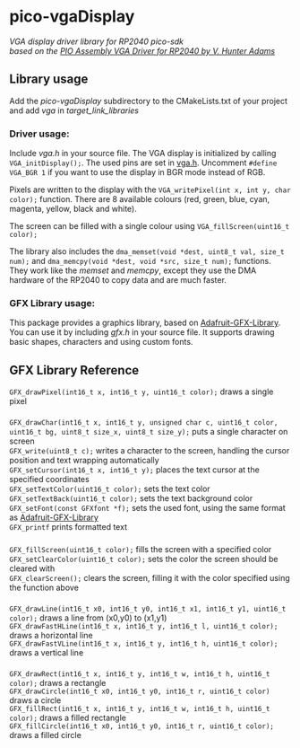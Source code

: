 # pico-vgaDisplay
*VGA display driver library for RP2040 pico-sdk* \
*based on the [PIO Assembly VGA Driver for RP2040 by V. Hunter Adams](https://vanhunteradams.com/Pico/VGA/VGA.html)*
## Library usage
Add the *pico-vgaDisplay* subdirectory to the CMakeLists.txt of your project and add *vga* in *target_link_libraries*

### Driver usage:
Include _vga.h_ in your source file. The VGA display is initialized by calling `VGA_initDisplay();`. The used pins are set in [vga.h](vga.h). Uncomment `#define VGA_BGR 1` if you want to use the display in BGR mode instead of RGB. 

Pixels are written to the display with the `VGA_writePixel(int x, int y, char color);` function. There are 8 available colours (red, green, blue, cyan, magenta, yellow, black and white).

The screen can be filled with a single colour using `VGA_fillScreen(uint16_t color);`

The library also includes the `dma_memset(void *dest, uint8_t val, size_t num);` and `dma_memcpy(void *dest, void *src, size_t num);` functions. They work like the *memset* and *memcpy*, except they use the DMA hardware of the RP2040 to copy data and are much faster.

### GFX Library usage:
This package provides a graphics library, based on [Adafruit-GFX-Library](https://github.com/adafruit/Adafruit-GFX-Library). You can use it by including _gfx.h_ in your source file.
It supports drawing basic shapes, characters and using custom fonts.

## GFX Library Reference
`GFX_drawPixel(int16_t x, int16_t y, uint16_t color);` draws a single pixel
### 
`GFX_drawChar(int16_t x, int16_t y, unsigned char c, uint16_t color,
                          uint16_t bg, uint8_t size_x, uint8_t size_y);` puts a single character on screen\
`GFX_write(uint8_t c);` writes a character to the screen, handling the cursor position and text wrapping automatically\
`GFX_setCursor(int16_t x, int16_t y);` places the text cursor at the specified coordinates\
`GFX_setTextColor(uint16_t color);` sets the text color\
`GFX_setTextBack(uint16_t color);` sets the text background color\
`GFX_setFont(const GFXfont *f);`  sets the used font, using the same format as [Adafruit-GFX-Library](https://github.com/adafruit/Adafruit-GFX-Library) \
`GFX_printf` prints formatted text
###
`GFX_fillScreen(uint16_t color);` fills the screen with a specified color\
`GFX_setClearColor(uint16_t color);` sets the color the screen should be cleared with\
`GFX_clearScreen();` clears the screen, filling it with the color specified using the function above
###
`GFX_drawLine(int16_t x0, int16_t y0, int16_t x1, int16_t y1, uint16_t color);` draws a line from (x0,y0) to (x1,y1)\
`GFX_drawFastHLine(int16_t x, int16_t y, int16_t l, uint16_t color);` draws a horizontal line\
`GFX_drawFastVLine(int16_t x, int16_t y, int16_t h, uint16_t color);` draws a vertical line
###
`GFX_drawRect(int16_t x, int16_t y, int16_t w, int16_t h, uint16_t color);` draws a rectangle\
`GFX_drawCircle(int16_t x0, int16_t y0, int16_t r, uint16_t color)` draws a circle\
`GFX_fillRect(int16_t x, int16_t y, int16_t w, int16_t h, uint16_t color);` draws a filled rectangle\
`GFX_fillCircle(int16_t x0, int16_t y0, int16_t r, uint16_t color);` draws a filled circle
